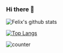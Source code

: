 ### Hi there 👋

<!--
**felixalguzman/felixalguzman** is a ✨ _special_ ✨ repository because its `README.md` (this file) appears on your GitHub profile.

Here are some ideas to get you started:

- 🔭 I’m currently working on ...
- 🌱 I’m currently learning ...
- 👯 I’m looking to collaborate on ...
- 🤔 I’m looking for help with ...
- 💬 Ask me about ...
- 📫 How to reach me: ...
- 😄 Pronouns: ...
- ⚡ Fun fact: ...
-->
![Felix's github stats](https://github-readme-stats.vercel.app/api?username=felixalguzman&count_private=true&show_icons=true)

[![Top Langs](https://github-readme-stats.vercel.app/api/top-langs/?username=felixalguzman&langs_count=9&hide=prolog,txt,text&layout=compact)](https://github.com/felixalguzman/github-readme-stats)

![counter](https://enz8q3xl4io1lir.m.pipedream.net)
